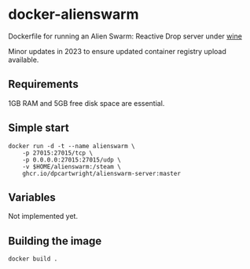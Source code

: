 docker-alienswarm
=================

Dockerfile for running an Alien Swarm: Reactive Drop server under 
[wine](https://www.winehq.org)

Minor updates in 2023 to ensure updated container registry upload available.

Requirements
------------

1GB RAM and 5GB free disk space are essential. 

Simple start
------------

    docker run -d -t --name alienswarm \
        -p 27015:27015/tcp \
        -p 0.0.0.0:27015:27015/udp \
        -v $HOME/alienswarm:/steam \
        ghcr.io/dpcartwright/alienswarm-server:master

Variables
---------

Not implemented yet.

Building the image
------------------

    docker build .

